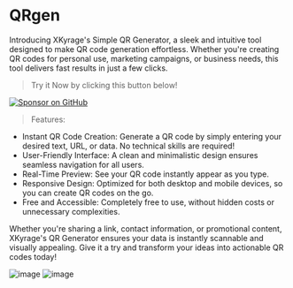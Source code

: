 # QRgen
Introducing XKyrage's Simple QR Generator, a sleek and intuitive tool designed to make QR code generation effortless. Whether you're creating QR codes for personal use, marketing campaigns, or business needs, this tool delivers fast results in just a few clicks.

> Try it Now by clicking this button below!

[![Sponsor on GitHub](https://dabuttonfactory.com/button.png?t=QRgen&f=Calibri-Bold&ts=28&tc=fff&hp=45&vp=20&w=1000&h=50&c=11&bgt=unicolored&bgc=33c0c0)](https://xkyrage.github.io/QRgen/)

> Features:
- Instant QR Code Creation: Generate a QR code by simply entering your desired text, URL, or data. No technical skills are required!
- User-Friendly Interface: A clean and minimalistic design ensures seamless navigation for all users.
- Real-Time Preview: See your QR code instantly appear as you type.
- Responsive Design: Optimized for both desktop and mobile devices, so you can create QR codes on the go.
- Free and Accessible: Completely free to use, without hidden costs or unnecessary complexities.

Whether you're sharing a link, contact information, or promotional content, XKyrage's QR Generator ensures your data is instantly scannable and visually appealing. Give it a try and transform your ideas into actionable QR codes today!

![image](https://github.com/user-attachments/assets/a666ca49-9cd2-4cb4-ab5d-0cef319b8d08)
![image](https://github.com/user-attachments/assets/b158de90-3d6d-40b8-9c69-c6fdec12bc30)
